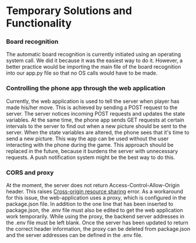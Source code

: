 
# Temporary Solutions and Functionality

### Board recognition

The automatic board recognition is currently initiated using an operating system call. We did it because it was the easiest way to do it. However, a better practice would be importing the main file of the board recognition into our app.py file so that no OS calls would have to be made.

### Controlling the phone app through the web application
Currently, the web application is used to tell the server when player has made his/her move. This is achieved by sending a POST request to the server. The server notices incoming POST requests and updates the state variables. At the same time, the phone app sends GET requests at certain intervals to the server to find out when a new picture should be sent to the server. When the state variables are altered, the phone sees that it's time to send a new picture. This way the app can be used without the user interacting with the phone during the game.
This approach should be replaced in the future, because it burdens the server with unnecessary requests. A push notification system might be the best way to do this.


### CORS and proxy
At the moment, the server does not return Access-Control-Allow-Origin header. This raises [Cross-origin resource sharing](https://en.wikipedia.org/wiki/Cross-origin_resource_sharing) error. As a workaround for this issue, the web-application uses a proxy, which is configured in the package.json file. In addition to the one line that has been inserted to package.json, the .env file must also be edited to get the web application work temporarily. While using the proxy, the backend server addresses in the .env file must be left blank. Once the server has been updated to return the correct header information, the proxy can be deleted from package.json and the server addresses can be defined in the .env file.

